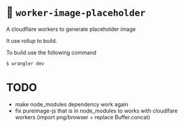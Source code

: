 # 👷 `worker-image-placeholder`

A cloudflare workers to generate placeholder image

It use rollup to build.

To build use the following command
```console
$ wrangler dev
```

# TODO
* make node_modules dependency work again
* fix pureimage-js that is in node_modules to works with cloudlfare workers (import png/browser + replace Buffer.concat)